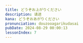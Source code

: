 ```yaml
---
title: どうぞお上がりください
description: 请进
kana: どうぞおあがりください
pronunciation: douzooagarikudasai
pubDate: 2024-08-29 00:00:13
lessonIndex: 7
---
```

